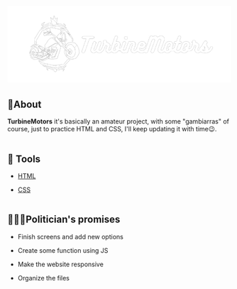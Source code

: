 <h1 algn="center">
    <img src="img/iconemaior.png"/>
</h1>

## 📖About

**TurbineMotors** it's basically an amateur project, with some "gambiarras" of course, just to practice HTML and CSS, I'll keep updating it with time😉. <br><br>
## 🔧 Tools

- [HTML](https://developer.mozilla.org/en-US/docs/Web/HTML)

- [CSS](https://developer.mozilla.org/en-US/docs/Web/CSS)
<br><br>
## 🧑🏼‍💼Politician's promises

- Finish screens and add new options

- Create some function using JS

- Make the website responsive

- Organize the files